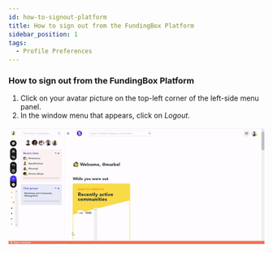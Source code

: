 ```yaml
---
id: how-to-signout-platform
title: How to sign out from the FundingBox Platform
sidebar_position: 1
tags:
  - Profile Preferences
---
```


### **How to sign out from the FundingBox Platform**



1. Click on your avatar picture on the top-left corner of the left-side menu panel.
2. In the window menu that appears, click on _Logout_.


![alt_text](./../../assets/2.How-to-sign-out-from-the-FundingBox-platform.gif)
